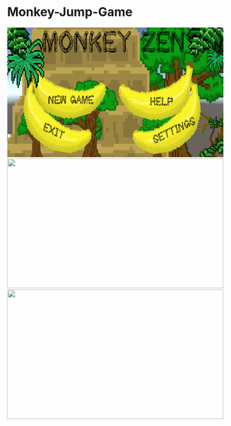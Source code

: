 # Monkey-Jump-Game
<img src = /Images/MainMenu.png width = "500" height = "300" />
<img src = /Images/level1.gif width = "500" height = "300" />
<img src = /Images/level2.gif width = "500" height = "300" />
